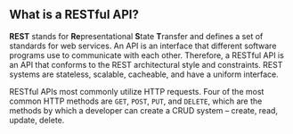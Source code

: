 ## What is a RESTful API?

**REST** stands for **Re**presentational **S**tate **T**ransfer and defines a set of standards for web services. An API is an interface that different software programs use to communicate with each other. Therefore, a RESTful API is an API that conforms to the REST architectural style and constraints. REST systems are stateless, scalable, cacheable, and have a uniform interface.

RESTful APIs most commonly utilize HTTP requests. Four of the most common HTTP methods are `GET`, `POST`, `PUT`, and `DELETE`, which are the methods by which a developer can create a CRUD system – create, read, update, delete.
